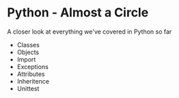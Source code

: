 # Python - Almost a Circle
A closer look at everything we've covered in Python so far
* Classes
* Objects
* Import
* Exceptions
* Attributes
* Inheritence
* Unittest
